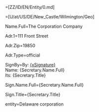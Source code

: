 =[ZZ/ID/EN/Entity/0.md]

=[U/at/US/DE/New_Castle/Wilmington/Geo]

Name.Full=The Corporation Company

Adr.1=111 Front Street

Adr.Zip=19850

Adr.Type=official

SignBy=By: <u>{xSignature}</u><br/>Name: {Secretary.Name.Full}<br/>Its: {Secretary.Title}

Sign.Name.Full={Secretary.Name.Full}

Sign.Title={Secretary.Title}

entity=Delaware corporation